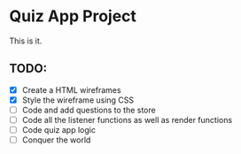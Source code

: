 # Quiz App Project
This is it.

## TODO:
- [x] Create a HTML wireframes
- [x] Style the wireframe using CSS
- [ ] Code and add questions to the store
- [ ] Code all the listener functions as well as render functions
- [ ] Code quiz app logic
- [ ] Conquer the world
